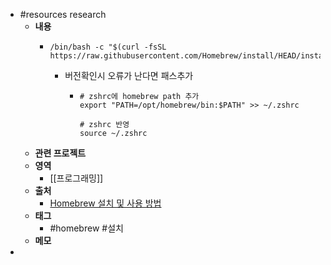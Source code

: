 - #resources research
	- **내용**
		- ```shell
		  /bin/bash -c "$(curl -fsSL https://raw.githubusercontent.com/Homebrew/install/HEAD/install.sh)"
		  ```
			- 버전확인시 오류가 난다면 패스추가
				- ```shell
				  # zshrc에 homebrew path 추가
				  export "PATH=/opt/homebrew/bin:$PATH" >> ~/.zshrc
				  
				  # zshrc 반영
				  source ~/.zshrc
				  ```
	- **관련 프로젝트**
	- **영역**
		- [[프로그래밍]]
	- **출처**
		- [Homebrew 설치 및 사용 방법](https://whalec.io/mac/homebrew-%EC%84%A4%EC%B9%98-%EB%B0%8F-%EC%82%AC%EC%9A%A9-%EB%B0%A9%EB%B2%95/)
	- **태그**
		- #homebrew #설치
	- **메모**
-